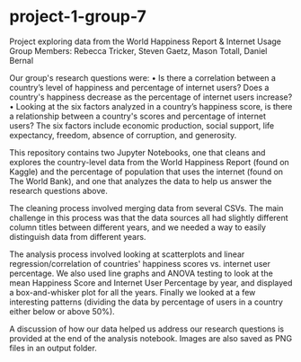 # project-1-group-7
Project exploring data from the World Happiness Report & Internet Usage
Group Members: Rebecca Tricker, Steven Gaetz, Mason Totall, Daniel Bernal

Our group's research questions were:
• Is there a correlation between a country’s level of happiness and percentage of internet users? Does a country's happiness decrease as the percentage of internet users increase?
• Looking at the six factors analyzed in a country’s happiness score, is there a relationship between a country's scores and percentage of internet users? The six factors include economic production, social support, life expectancy, freedom, absence of corruption, and generosity. 


This repository contains two Jupyter Notebooks, one that cleans and explores the country-level data from the World Happiness Report (found on Kaggle) and the percentage of population that uses the internet (found on The World Bank), and one that analyzes the data to help us answer the research questions above.

The cleaning process involved merging data from several CSVs. The main challenge in this process was that the data sources all had slightly different column titles between different years, and we needed a way to easily distinguish data from different years.

The analysis process involved looking at scatterplots and linear regression/correlation of countries' happiness scores vs. internet user percentage. We also used line graphs and ANOVA testing to look at the mean Happiness Score and Internet User Percentage by year, and displayed a box-and-whisker plot for all the years. Finally we looked at a few interesting patterns (dividing the data by percentage of users in a country either below or above 50%).

A discussion of how our data helped us address our research questions is provided at the end of the analysis notebook. Images are also saved as PNG files in an output folder.
